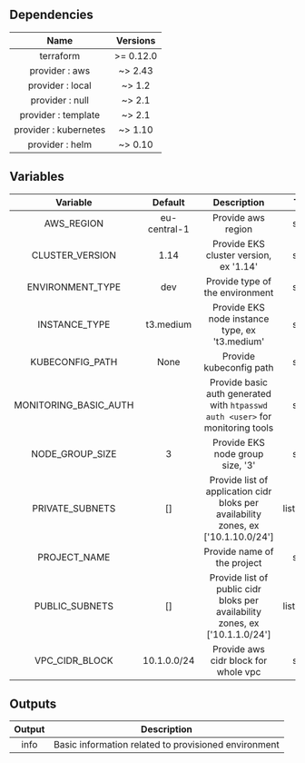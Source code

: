 ## Dependencies

| Name | Versions |
|:--------:|:-----------:|
| terraform | \>= 0.12.0
| provider : aws | ~> 2.43
| provider : local | ~> 1.2
| provider : null | ~> 2.1
| provider : template | ~> 2.1
| provider : kubernetes | ~> 1.10
| provider : helm | ~> 0.10

## Variables

| Variable | Default | Description | Type |
|:--------:|:-------:|:-----------:|:----:|
| AWS_REGION | eu-central-1 | Provide aws region | string |
| CLUSTER_VERSION | 1.14 | Provide EKS cluster version, ex '1.14' | string |
| ENVIRONMENT_TYPE | dev | Provide type of the environment | string |
| INSTANCE_TYPE | t3.medium | Provide EKS node instance type, ex 't3.medium' | string |
| KUBECONFIG_PATH | None | Provide kubeconfig path | string |
| MONITORING_BASIC_AUTH | | Provide basic auth generated with `htpasswd auth <user>` for monitoring tools | string |
| NODE_GROUP_SIZE | 3 | Provide EKS node group size, '3' | string |
| PRIVATE_SUBNETS | [] | Provide list of application cidr bloks per availability zones, ex ['10.1.10.0/24'] | list(string) |
| PROJECT_NAME | | Provide name of the project | string |
| PUBLIC_SUBNETS | [] | Provide list of public cidr bloks per availability zones, ex ['10.1.1.0/24'] | list(string) |
| VPC_CIDR_BLOCK | 10.1.0.0/24 | Provide aws cidr block for whole vpc | string |


## Outputs

| Output | Description |
|:--------:|:-----------:|
| info | Basic information related to provisioned environment |
